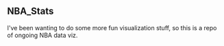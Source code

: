 ## NBA_Stats
I've been wanting to do some more fun visualization stuff, so this is a repo of ongoing NBA data viz.
